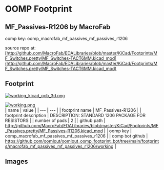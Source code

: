 # OOMP Footprint  
## MF_Passives-R1206  by MacroFab  
  
oomp key: oomp_macrofab_mf_passives_mf_passives_r1206  
  
source repo at: [http://github.com/MacroFab/EDALibraries/blob/master/KiCad/Footprints/MF_Switches.pretty/MF_Switches-TACT6MM.kicad_mod](http://github.com/MacroFab/EDALibraries/blob/master/KiCad/Footprints/MF_Switches.pretty/MF_Switches-TACT6MM.kicad_mod)  
## Footprint  
  
[![working_kicad_pcb_3d.png](working_kicad_pcb_3d_600.png)](working_kicad_pcb_3d.png)  
  
[![working.png](working_600.png)](working.png)  
| name | value | 
| --- | --- | 
| footprint name | MF_Passives-R1206 | 
| footprint description | DESCRIPTION: STANDARD 1206 PACKAGE FOR RESISTORS | 
| number of pads | 2 | 
| github path | http://github.com/MacroFab/EDALibraries/blob/master/KiCad/Footprints/MF_Passives.pretty/MF_Passives-R1206.kicad_mod | 
| oomp key | oomp_macrofab_mf_passives_mf_passives_r1206 | 
| oomp bot github | https://github.com/oomlout/oomlout_oomp_footprint_bot/tree/main/footprints/macrofab_mf_passives_mf_passives_r1206/working | 
## Images  
